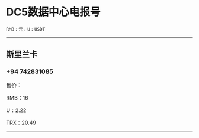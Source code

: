 # DC5数据中心电报号
    RMB：元，U：USDT

----------------------

## 斯里兰卡

### +94 742831085

售价：

RMB：16

U：2.22

TRX：20.49

----------------------
